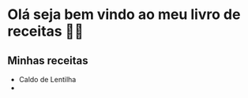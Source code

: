 # Olá seja bem vindo ao meu livro de receitas :man_cook: #

## Minhas receitas ##



- Caldo de Lentilha
- 
